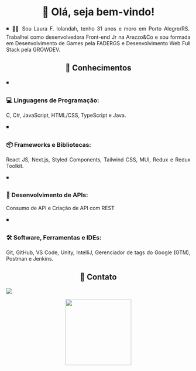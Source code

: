 <h1 align=center>👋 Olá, seja bem-vindo!</h1>

<p align=justify> ◾ 👩‍💻 Sou Laura F. Iolandah, tenho 31 anos e moro em Porto Alegre/RS. Trabalhei como desenvolvedora Front-end Jr na Arezzo&Co e sou formada em Desenvolvimento de Games pela FADERGS e Desenvolvimento Web Full Stack pela GROWDEV.</p>

<h2 align=center> 🧠 Conhecimentos</h2>

◾ <h3 align=cente>💻 Linguagens de Programação:</h3>
<p align=justify>C, C#, JavaScript, HTML/CSS, TypeScript e Java.</p>

◾ <h3 align=cente>📦 Frameworks e Bibliotecas:</h3>
<p align=justify>React JS, Next.js, Styled Components, Tailwind CSS, MUI, Redux e Redux Toolkit.</p>

◾ <h3 align=cente>🔗 Desenvolvimento de APIs:</h3>
<p align=justify>Consumo de API e Criação de API com REST</p>

◾ <h3 align=cente>🛠️ Software, Ferramentas e IDEs:</h3>
<p align=justify>Git, GitHub, VS Code, Unity, IntelliJ, Gerenciador de tags do Google (GTM), Postman e Jenkins.</p>


<h2 align=center>📧 Contato</h2>

<a href="https://www.linkedin.com/in/laurafiolandah/" target="_blank"><img src="https://img.shields.io/badge/-LinkedIn-%230077B5?style=for-the-badge&logo=linkedin&logoColor=white" target="_blank"></a>

<div align="center">
  <a href="https://github.com/laura-f-iolandah">
  <img height="180em" src="https://github-readme-stats.vercel.app/api/top-langs/?username=laura-f-iolandah&layout=compact&langs_count=7&theme=omni"/>
</div>
<br>
<div>

